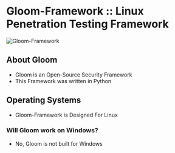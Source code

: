 # Gloom-Framework :: Linux Penetration Testing Framework
![Gloom-Framework](https://cdn.discordapp.com/attachments/326154623784321024/350411765844017152/gloom.png) 
## About Gloom
- Gloom is an Open-Source Security Framework
- This Framework was written in Python
## Operating Systems
- Gloom-Framework is Designed For Linux
### Will Gloom work on Windows?
- No, Gloom is not built for Windows

